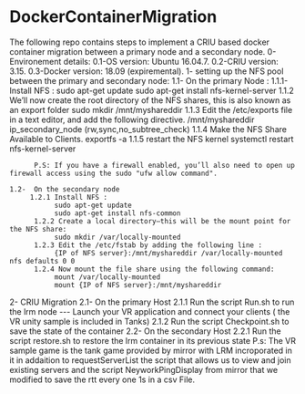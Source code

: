 # DockerContainerMigration
The following repo contains steps to implement a CRIU based docker container migration between a primary node and a secondary node.
0- Environement details: 
   0.1-OS version: Ubuntu 16.04.7.
   0.2-CRIU version: 3.15.
   0.3-Docker version: 18.09 (expiremental).
1- setting up the NFS pool between the primary and secondary node:
    1.1- On the primary Node : 
        1.1.1- Install NFS : 
              sudo apt-get update
              sudo apt-get install nfs-kernel-server
         1.1.2 We’ll now create the root directory of the NFS shares, this is also known as an export folder
              sudo mkdir /mnt/myshareddir
         1.1.3 Edit the /etc/exports file in a text editor, and add the following directive.
              /mnt/myshareddir ip_secondary_node (rw,sync,no_subtree_check)
         1.1.4 Make the NFS Share Available to Clients.
              exportfs -a 
         1.1.5 restart the NFS kernel
              systemctl restart nfs-kernel-server 
              
          P.S: If you have a firewall enabled, you’ll also need to open up firewall access using the sudo "ufw allow command". 
          
    1.2-  On the secondary node 
         1.2.1 Install NFS : 
               sudo apt-get update
               sudo apt-get install nfs-common
          1.2.2 Create a local directory—this will be the mount point for the NFS share:
               sudo mkdir /var/locally-mounted
          1.2.3 Edit the /etc/fstab by adding the following line :
               {IP of NFS server}:/mnt/myshareddir /var/locally-mounted nfs defaults 0 0
          1.2.4 Now mount the file share using the following command:
               mount /var/locally-mounted
               mount {IP of NFS server}:/mnt/myshareddir
               
  2- CRIU Migration 
    2.1- On the primary Host 
        2.1.1 Run the script Run.sh to run the lrm node 
         --- Launch your VR application and connect your clients ( the VR unity sample is included in Tanks) 
        2.1.2 Run the script Checkpoint.sh to save the state of the container
    2.2- On the secondary Host
        2.2.1 Run the script restore.sh to restore the lrm container in its previous state 
     P.s: The VR sample game is the tank game provided by mirror with LRM incroporated in it in addaition to requestServerList the script that allows us to view and join existing servers and the script NeyworkPingDisplay from mirror that we modified to save the rtt every one 1s in a csv File. 
     
        
         
         
               
  

         




